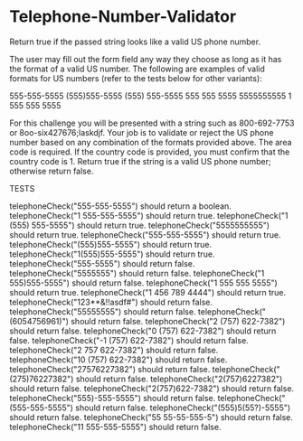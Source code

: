 # Telephone-Number-Validator

Return true if the passed string looks like a valid US phone number.

The user may fill out the form field any way they choose as long as it has the format of a valid US number. The following are examples of valid formats for US numbers (refer to the tests below for other variants):

555-555-5555
(555)555-5555
(555) 555-5555
555 555 5555
5555555555
1 555 555 5555

For this challenge you will be presented with a string such as 800-692-7753 or 8oo-six427676;laskdjf. Your job is to validate or reject the US phone number based on any combination of the formats provided above. The area code is required. If the country code is provided, you must confirm that the country code is 1. Return true if the string is a valid US phone number; otherwise return false.

TESTS

telephoneCheck("555-555-5555") should return a boolean.
telephoneCheck("1 555-555-5555") should return true.
telephoneCheck("1 (555) 555-5555") should return true.
telephoneCheck("5555555555") should return true.
telephoneCheck("555-555-5555") should return true.
telephoneCheck("(555)555-5555") should return true.
telephoneCheck("1(555)555-5555") should return true.
telephoneCheck("555-5555") should return false.
telephoneCheck("5555555") should return false.
telephoneCheck("1 555)555-5555") should return false.
telephoneCheck("1 555 555 5555") should return true.
telephoneCheck("1 456 789 4444") should return true.
telephoneCheck("123**&!!asdf#") should return false.
telephoneCheck("55555555") should return false.
telephoneCheck("(6054756961)") should return false.
telephoneCheck("2 (757) 622-7382") should return false.
telephoneCheck("0 (757) 622-7382") should return false.
telephoneCheck("-1 (757) 622-7382") should return false.
telephoneCheck("2 757 622-7382") should return false.
telephoneCheck("10 (757) 622-7382") should return false.
telephoneCheck("27576227382") should return false.
telephoneCheck("(275)76227382") should return false.
telephoneCheck("2(757)6227382") should return false.
telephoneCheck("2(757)622-7382") should return false.
telephoneCheck("555)-555-5555") should return false.
telephoneCheck("(555-555-5555") should return false.
telephoneCheck("(555)5(55?)-5555") should return false.
telephoneCheck("55 55-55-555-5") should return false.
telephoneCheck("11 555-555-5555") should return false.
